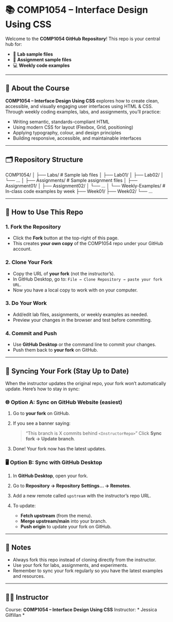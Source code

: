 # 📚 COMP1054 – Interface Design Using CSS

Welcome to the **COMP1054 GitHub Repository**!
This repo is your central hub for: 

* 🧪 **Lab sample files**
* 📂 **Assignment sample files**
* 💻 **Weekly code examples**

---

## 📖 About the Course

**COMP1054 – Interface Design Using CSS** explores how to create clean, accessible, and visually engaging user interfaces using HTML & CSS. Through weekly coding examples, labs, and assignments, you’ll practice:

* Writing semantic, standards-compliant HTML
* Using modern CSS for layout (Flexbox, Grid, positioning)
* Applying typography, colour, and design principles
* Building responsive, accessible, and maintainable interfaces

---

## 🗂️ Repository Structure

COMP1054/
│
├── Labs/              # Sample lab files
│   ├── Lab01/
│   ├── Lab02/
│   └── ...
│
├── Assignments/       # Sample assignment files
│   ├── Assignment01/
│   ├── Assignment02/
│   └── ...
│
└── Weekly-Examples/   # In-class code examples by week
    ├── Week01/
    ├── Week02/
    └── ...

---

## 🚀 How to Use This Repo

### 1. Fork the Repository

* Click the **Fork** button at the top-right of this page.
* This creates **your own copy** of the COMP1054 repo under your GitHub account.

### 2. Clone Your Fork

* Copy the URL of **your fork** (not the instructor’s).
* In GitHub Desktop, go to:
  `File → Clone Repository → paste your fork URL`.
* Now you have a local copy to work with on your computer.

### 3. Do Your Work

* Add/edit lab files, assignments, or weekly examples as needed.
* Preview your changes in the browser and test before committing.

### 4. Commit and Push

* Use **GitHub Desktop** or the command line to commit your changes.
* Push them back to **your fork** on GitHub.

---

## 🔄 Syncing Your Fork (Stay Up to Date)

When the instructor updates the original repo, your fork won’t automatically update. Here’s how to stay in sync:

### 🌐 Option A: Sync on GitHub Website (easiest)

1. Go to **your fork** on GitHub.
2. If you see a banner saying:

   > “This branch is X commits behind `<InstructorRepo>`”
   > Click **Sync fork → Update branch**.
3. Done! Your fork now has the latest updates.

### 🖥️ Option B: Sync with GitHub Desktop

1. In **GitHub Desktop**, open your fork.
2. Go to **Repository → Repository Settings… → Remotes**.
3. Add a new remote called `upstream` with the instructor’s repo URL.
4. To update:

   * **Fetch upstream** (from the menu).
   * **Merge upstream/main** into your branch.
   * **Push origin** to update your fork on GitHub.

---

## 📝 Notes

* Always fork this repo instead of cloning directly from the instructor.
* Use your fork for labs, assignments, and experiments.
* Remember to sync your fork regularly so you have the latest examples and resources.

---

## 👩‍🏫 Instructor

Course: **COMP1054 – Interface Design Using CSS**
Instructor: * Jessica Gilfillan *

